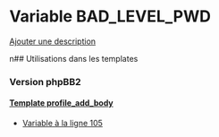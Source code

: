 # Variable BAD_LEVEL_PWD
[Ajouter une description](https://fa-tvars.appspot.com/BAD_LEVEL_PWD)

n## Utilisations dans les templates

### Version phpBB2

#### [Template profile_add_body](subsilver/profile_add_body.md)
* [Variable à la ligne 105](../subsilver/profile_add_body.tpl#L105)